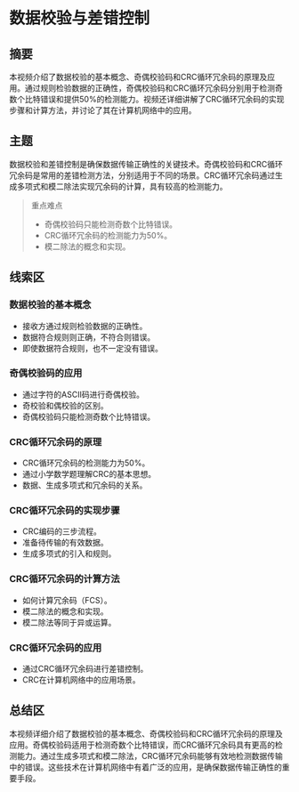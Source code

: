 # 数据校验与差错控制

## 摘要

本视频介绍了数据校验的基本概念、奇偶校验码和CRC循环冗余码的原理及应用。通过规则检验数据的正确性，奇偶校验码和CRC循环冗余码分别用于检测奇数个比特错误和提供50%的检测能力。视频还详细讲解了CRC循环冗余码的实现步骤和计算方法，并讨论了其在计算机网络中的应用。

## 主题

数据校验和差错控制是确保数据传输正确性的关键技术。奇偶校验码和CRC循环冗余码是常用的差错检测方法，分别适用于不同的场景。CRC循环冗余码通过生成多项式和模二除法实现冗余码的计算，具有较高的检测能力。

> 重点难点
>
> - 奇偶校验码只能检测奇数个比特错误。
> - CRC循环冗余码的检测能力为50%。
> - 模二除法的概念和实现。

## 线索区

### 数据校验的基本概念
- 接收方通过规则检验数据的正确性。
- 数据符合规则则正确，不符合则错误。
- 即使数据符合规则，也不一定没有错误。

### 奇偶校验码的应用
- 通过字符的ASCII码进行奇偶校验。
- 奇校验和偶校验的区别。
- 奇偶校验码只能检测奇数个比特错误。

### CRC循环冗余码的原理
- CRC循环冗余码的检测能力为50%。
- 通过小学数学题理解CRC的基本思想。
- 数据、生成多项式和冗余码的关系。

### CRC循环冗余码的实现步骤
- CRC编码的三步流程。
- 准备待传输的有效数据。
- 生成多项式的引入和规则。

### CRC循环冗余码的计算方法
- 如何计算冗余码（FCS）。
- 模二除法的概念和实现。
- 模二除法等同于异或运算。

### CRC循环冗余码的应用
- 通过CRC循环冗余码进行差错控制。
- CRC在计算机网络中的应用场景。

## 总结区

本视频详细介绍了数据校验的基本概念、奇偶校验码和CRC循环冗余码的原理及应用。奇偶校验码适用于检测奇数个比特错误，而CRC循环冗余码具有更高的检测能力。通过生成多项式和模二除法，CRC循环冗余码能够有效地检测数据传输中的错误。这些技术在计算机网络中有着广泛的应用，是确保数据传输正确性的重要手段。